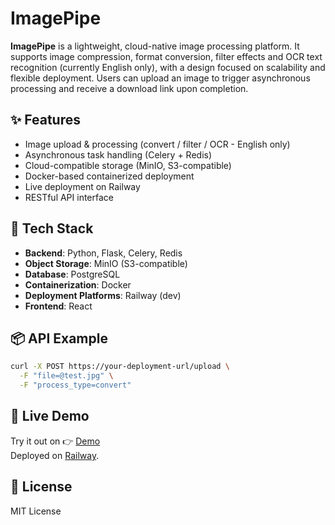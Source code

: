 # ImagePipe
**ImagePipe** is a lightweight, cloud-native image processing platform. It supports image compression, format conversion, filter effects and OCR text recognition (currently English only), with a design focused on scalability and flexible deployment. Users can upload an image to trigger asynchronous processing and receive a download link upon completion.

## ✨ Features
- Image upload & processing (convert / filter / OCR - English only)
- Asynchronous task handling (Celery + Redis)
- Cloud-compatible storage (MinIO, S3-compatible)
- Docker-based containerized deployment
- Live deployment on Railway
- RESTful API interface

## 🧰 Tech Stack
- **Backend**: Python, Flask, Celery, Redis  
- **Object Storage**: MinIO (S3-compatible)  
- **Database**: PostgreSQL  
- **Containerization**: Docker  
- **Deployment Platforms**: Railway (dev) 
- **Frontend**: React

## 📦 API Example
```bash
curl -X POST https://your-deployment-url/upload \
  -F "file=@test.jpg" \
  -F "process_type=convert"
```

## 📎 Live Demo
Try it out  on 👉 [Demo](https://imagepipe.up.railway.app/)  
Deployed on [Railway](https://railway.com/).

## 📄 License
MIT License